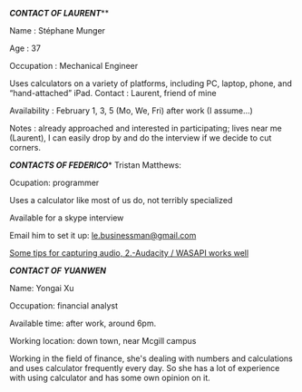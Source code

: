 ***CONTACT OF LAURENT*****

Name : Stéphane Munger

Age : 37

Occupation : Mechanical Engineer

Uses calculators on a variety of platforms, including PC, laptop, phone, and “hand-attached” iPad.
Contact : Laurent, friend of mine

Availability : February 1, 3, 5 (Mo, We, Fri) after work (I assume...)

Notes : already approached and interested in participating; lives near me (Laurent), I can easily drop by and do the interview if we decide to cut corners.

***CONTACTS OF FEDERICO****
Tristan Matthews:

Ocupation: programmer

Uses a calculator like most of us do, not terribly specialized

Available for a skype interview

Email him to set it up: le.businessman@gmail.com

[Some tips for capturing audio, 2.-Audacity / WASAPI works well](http://www.howtogeek.com/217348/how-to-record-the-sound-coming-from-your-pc-even-without-stereo-mix/)

***CONTACT OF YUANWEN***

Name: Yongai Xu

Occupation: financial analyst

Available time: after work, around 6pm.

Working location: down town, near Mcgill campus

Working in the field of finance, she's dealing with numbers and calculations and uses calculator frequently every day. So 
she has a lot of experience with using calculator and has some own opinion on it.
